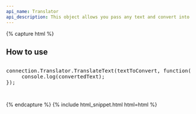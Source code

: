 ```yaml
---
api_name: Translator
api_description: This object allows you pass any text and convert into 100+ languages
---
```


{% capture html %}

<section>
    <h2>How to use</h2>
    <pre>
<pre class="sh_javascript">
connection.Translator.TranslateText(textToConvert, function(convertedText) {
     console.log(convertedText);
});
</pre>
</pre>
</section>

{% endcapture %}
{% include html_snippet.html html=html %}
